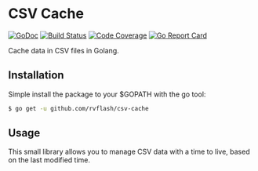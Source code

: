 # CSV Cache

[![GoDoc](https://godoc.org/github.com/rvflash/csv-cache?status.svg)](https://godoc.org/github.com/rvflash/csv-cache)
[![Build Status](https://img.shields.io/travis/rvflash/csv-cache.svg)](https://travis-ci.org/rvflash/csv-cache)
[![Code Coverage](https://img.shields.io/codecov/c/github/rvflash/csv-cache.svg)](http://codecov.io/github/rvflash/csv-cache?branch=master)
[![Go Report Card](https://goreportcard.com/badge/github.com/rvflash/csv-cache)](https://goreportcard.com/report/github.com/rvflash/csv-cache)


Cache data in CSV files in Golang.


## Installation

Simple install the package to your $GOPATH with the go tool:

```bash
$ go get -u github.com/rvflash/csv-cache
```

## Usage

This small library allows you to manage CSV data with a time to live, based on the last modified time.
